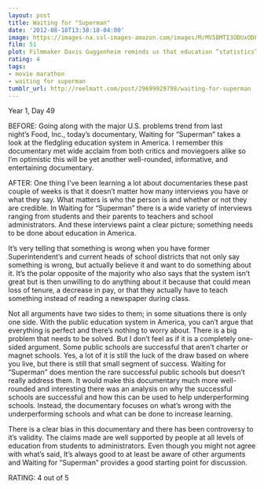 ```yaml
---
layout: post
title: Waiting for "Superman"
date: '2012-08-18T13:38:18-04:00'
image: https://images-na.ssl-images-amazon.com/images/M/MV5BMTI3ODUxODE0M15BMl5BanBnXkFtZTcwODM0NzU0Mw@@._V1_UX182_CR0,0,182,268_AL_.jpg
film: 51
plot: Filmmaker Davis Guggenheim reminds us that education “statistics” have names - Anthony, Francisco, Bianca, Daisy, and Emily, whose stories make up the engrossing foundation of Waiting for “Superman”.
rating: 4
tags:
- movie marathon
- waiting for superman
tumblr_url: http://reelmatt.com/post/29699929798/waiting-for-superman
---
```


Year 1, Day 49

BEFORE: Going along with the major U.S. problems trend from last night’s Food, Inc., today’s documentary, Waiting for “Superman” takes a look at the fledgling education system in America. I remember this documentary met wide acclaim from both critics and moviegoers alike so I’m optimistic this will be yet another well-rounded, informative, and entertaining documentary.

AFTER: One thing I’ve been learning a lot about documentaries these past couple of weeks is that it doesn’t matter how many interviews you have or what they say. What matters is who the person is and whether or not they are credible. In Waiting for “Superman” there is a wide variety of interviews ranging from students and their parents to teachers and school administrators. And these interviews paint a clear picture; something needs to be done about education in America.

It’s very telling that something is wrong when you have former Superintendent’s and current heads of school districts that not only say something is wrong, but actually believe it and want to do something about it. It’s the polar opposite of the majority who also says that the system isn’t great but is then unwilling to do anything about it because that could mean loss of tenure, a decrease in pay, or that they actually have to teach something instead of reading a newspaper during class.

Not all arguments have two sides to them; in some situations there is only one side. With the public education system in America, you can’t argue that everything is perfect and there’s nothing to worry about. There is a big problem that needs to be solved. But I don’t feel as if it is a completely one-sided argument. Some public schools are successful that aren’t charter or magnet schools. Yes, a lot of it is still the luck of the draw based on where you live, but there is still that small segment of success. Waiting for “Superman” does mention the rare successful public schools but doesn’t really address them. It would make this documentary much more well-rounded and interesting there was an analysis on why the successful schools are successful and how this can be used to help underperforming schools. Instead, the documentary focuses on what’s wrong with the underperforming schools and what can be done to increase learning.

There is a clear bias in this documentary and there has been controversy to it’s validity. The claims made are well supported by people at all levels of education from students to administrators. Even though you might not agree with what’s said, It’s always good to at least be aware of other arguments and Waiting for “Superman” provides a good starting point for discussion.

RATING: 4 out of 5
